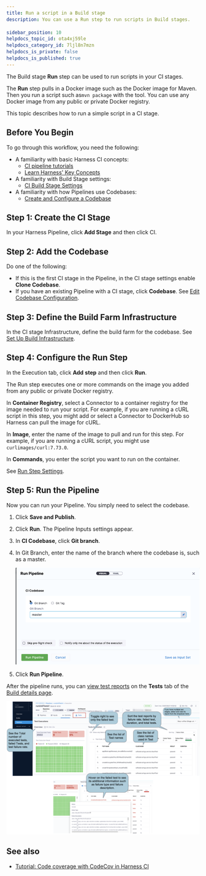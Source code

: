 ```yaml
---
title: Run a script in a Build stage
description: You can use a Run step to run scripts in Build stages.

sidebar_position: 10
helpdocs_topic_id: ota4xj59le
helpdocs_category_id: 7ljl8n7mzn
helpdocs_is_private: false
helpdocs_is_published: true
---
```


The Build stage **Run** step can be used to run scripts in your CI stages.

The **Run** step pulls in a Docker image such as the Docker image for Maven. Then you run a script such as`mvn package` with the tool. You can use any Docker image from any public or private Docker registry.

This topic describes how to run a simple script in a CI stage.

## Before You Begin

To go through this workflow, you need the following:

* A familiarity with basic Harness CI concepts:
	+ [CI pipeline tutorials](../../ci-quickstarts/ci-pipeline-quickstart.md)
	+ [Learn Harness' Key Concepts](../../../getting-started/learn-harness-key-concepts.md)
* A familiarity with Build Stage settings:
	+ [CI Build Stage Settings](../../ci-technical-reference/ci-stage-settings.md)
* A familiarity with how Pipelines use Codebases:
	+ [Create and Configure a Codebase](../codebase-configuration/create-and-configure-a-codebase.md)

## Step 1: Create the CI Stage

In your Harness Pipeline, click **Add Stage** and then click CI.

## Step 2: Add the Codebase

Do one of the following:

* If this is the first CI stage in the Pipeline, in the CI stage settings enable **Clone Codebase**.
* If you have an existing Pipeline with a CI stage, click **Codebase**. See [Edit Codebase Configuration](../codebase-configuration/create-and-configure-a-codebase.md#edit-codebase-configuration).

## Step 3: Define the Build Farm Infrastructure

In the CI stage Infrastructure, define the build farm for the codebase. See [Set Up Build Infrastructure](/docs/category/set-up-build-infrastructure).

## Step 4: Configure the Run Step

In the Execution tab, click **Add** **step** and then click **Run**.

The Run step executes one or more commands on the image you added from any public or private Docker registry.

In **Container Registry**, select a Connector to a container registry for the image needed to run your script. For example, if you are running a cURL script in this step, you might add or select a Connector to DockerHub so Harness can pull the image for cURL.

In **Image**, enter the name of the image to pull and run for this step. For example, if you are running a cURL script, you might use `curlimages/curl:7.73.0`.

In **Commands**, you enter the script you want to run on the container.

See [Run Step Settings](../../ci-technical-reference/run-step-settings.md).

## Step 5: Run the Pipeline

Now you can run your Pipeline. You simply need to select the codebase.

1. Click **Save and Publish**.
2. Click **Run**. The Pipeline Inputs settings appear.
3. In **CI Codebase**, click **Git branch**.
4. In Git Branch, enter the name of the branch where the codebase is, such as a master.

   ![](./static/run-a-script-in-a-ci-stage-528.png)

5. Click **Run Pipeline**.

After the pipeline runs, you can [view test reports](../view-your-builds/viewing-tests.md) on the **Tests** tab of the [Build details page](../view-your-builds/viewing-builds.md).

![](./static/run-a-script-in-a-ci-stage-529.png)

## See also

* [Tutorial: Code coverage with CodeCov in Harness CI](/tutorials/build-code/ci-tutorial-codecov-test)
